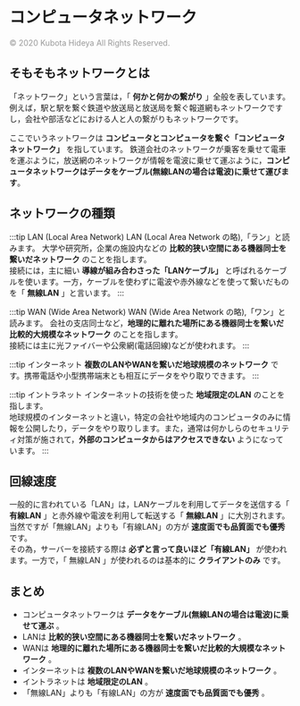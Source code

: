 # コンピュータネットワーク
<p style="margin-top:6px !important;color: #999">© 2020 Kubota Hideya All Rights Reserved. </p>

## そもそもネットワークとは
「ネットワーク」という言葉は，「 **何かと何かの繋がり** 」全般を表しています。
例えば，駅と駅を繋ぐ鉄道や放送局と放送局を繋ぐ報道網もネットワークですし，会社や部活などにおける人と人の繋がりもネットワークです。

ここでいうネットワークは **コンピュータとコンピュータを繋ぐ「コンピュータネットワーク」** を指しています。
鉄道会社のネットワークが乗客を乗せて電車を運ぶように，放送網のネットワークが情報を電波に乗せて運ぶように，**コンピュータネットワークはデータをケーブル(無線LANの場合は電波)に乗せて運びます**。

## ネットワークの種類

:::tip LAN (Local Area Network)
LAN (Local Area Network の略),「ラン」と読みます。
大学や研究所，企業の施設内などの **比較的狭い空間にある機器同士を繋いだネットワーク** のことを指します。<br>
接続には，主に細い **導線が組み合わさった「LANケーブル」** と呼ばれるケーブルを使います。一方，ケーブルを使わずに電波や赤外線などを使って繋いだものを「 **無線LAN** 」と言います。
:::

:::tip WAN (Wide Area Network)
WAN (Wide Area Network の略),「ワン」と読みます。
会社の支店同士など，**地理的に離れた場所にある機器同士を繋いだ比較的大規模なネットワーク** のことを指します。<br>
接続には主に光ファイバーや公衆網(電話回線)などが使われます。
:::

:::tip インターネット
**複数のLANやWANを繋いだ地球規模のネットワーク** です。携帯電話や小型携帯端末とも相互にデータをやり取りできます。
:::

:::tip イントラネット
インターネットの技術を使った **地域限定のLAN** のことを指します。<br>
地球規模のインターネットと違い，特定の会社や地域内のコンピュータのみに情報を公開したり，データをやり取りします。また，通常は何かしらのセキュリティ対策が施されて，**外部のコンピュータからはアクセスできない** ようになっています。
:::

## 回線速度
一般的に言われている「LAN」は，LANケーブルを利用してデータを送信する「 **有線LAN** 」と赤外線や電波を利用して転送する「 **無線LAN** 」に大別されます。当然ですが「無線LAN」よりも「有線LAN」の方が **速度面でも品質面でも優秀** です。<br>
その為，サーバーを接続する際は **必ずと言って良いほど「有線LAN」** が使われます。一方で，「 無線LAN 」が使われるのは基本的に **クライアントのみ** です。

## まとめ
- コンピュータネットワークは **データをケーブル(無線LANの場合は電波)に乗せて運ぶ** 。
- LANは **比較的狭い空間にある機器同士を繋いだネットワーク** 。
- WANは **地理的に離れた場所にある機器同士を繋いだ比較的大規模なネットワーク** 。
- インターネットは **複数のLANやWANを繋いだ地球規模のネットワーク** 。
- イントラネットは **地域限定のLAN** 。
- 「無線LAN」よりも「有線LAN」の方が **速度面でも品質面でも優秀** 。